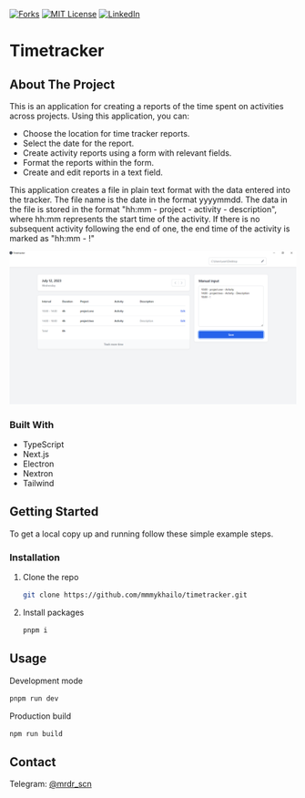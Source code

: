 [![Forks][forks-shield]][forks-url]
[![MIT License][license-shield]][license-url]
[![LinkedIn][linkedin-shield]][linkedin-url]

# Timetracker

## About The Project

This is an application for creating a reports of the time spent on activities across projects.
Using this application, you can:

- Choose the location for time tracker reports.
- Select the date for the report.
- Create activity reports using a form with relevant fields.
- Format the reports within the form.
- Create and edit reports in a text field.

This application creates a file in plain text format with the data entered into the tracker.
The file name is the date in the format yyyymmdd. The data in the file is stored in the format "hh:mm - project - activity - description", where hh:mm represents the start time of the activity. If there is no subsequent activity following the end of one, the end time of the activity is marked as "hh:mm - !"

![Timetracker Screen Shot](resources/app-screenshot.png)

### Built With

- TypeScript
- Next.js
- Electron
- Nextron
- Tailwind


## Getting Started

To get a local copy up and running follow these simple example steps.

### Installation

1. Clone the repo
   ```sh
   git clone https://github.com/mmmykhailo/timetracker.git
   ```
2. Install packages

   ```sh
   pnpm i
   ```

## Usage

Development mode

```sh
pnpm run dev
```

Production build

```sh
npm run build
```

## Contact

Telegram: [@mrdr_scn](https://t.me/mrdr_scn)



<!-- MARKDOWN LINKS & IMAGES -->
<!-- https://www.markdownguide.org/basic-syntax/#reference-style-links -->

[forks-shield]: https://img.shields.io/github/forks/mmmykhailo/timetracker.svg?style=for-the-badge
[forks-url]: https://github.com/mmmykhailo/timetracker/network/members
[stars-shield]: https://img.shields.io/github/stars/mmmykhailo/timetracker.svg?style=for-the-badge
[license-shield]: https://img.shields.io/github/license/mmmykhailo/timetracker.svg?style=for-the-badge
[license-url]: https://github.com/mmmykhailo/timetracker/blob/master/LICENSE.txt
[linkedin-shield]: https://img.shields.io/badge/-LinkedIn-black.svg?style=for-the-badge&logo=linkedin&colorB=555
[linkedin-url]: https://linkedin.com/in/mmmykhailo
[product-screenshot]: images/screenshot.png
